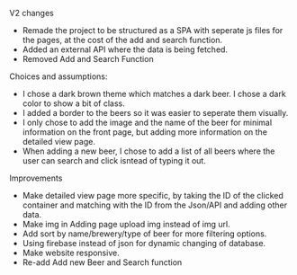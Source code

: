 V2 changes

- Remade the project to be structured as a SPA with seperate js files for the pages, at the cost of the add and search function.
- Added an external API where the data is being fetched.
- Removed Add and Search Function

Choices and assumptions:

- I chose a dark brown theme which matches a dark beer. I chose a dark color to show a bit of class.
- I added a border to the beers so it was easier to seperate them visually.
- I only chose to add the image and the name of the beer for minimal information on the front page, but adding more information on the detailed view page.
- When adding a new beer, I chose to add a list of all beers where the user can search and click isntead of typing it out.

Improvements

- Make detailed view page more specific, by taking the ID of the clicked container and matching with the ID from the Json/API and adding other data.
- Make img in Adding page upload img instead of img url.
- Add sort by name/brewery/type of beer for more filtering options.
- Using firebase instead of json for dynamic changing of database.
- Make website responsive.
- Re-add Add new Beer and Search function

